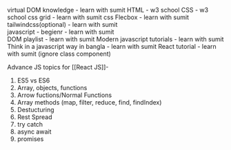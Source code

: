 virtual DOM knowledge - learn with sumit
HTML - w3 school 
CSS - w3 school
css grid - learn with sumit 
css Flecbox - learn with sumit 
tailwindcss(optional) - learn with sumit  
javascript - begienr - learn with sumit  
DOM playlist - learn with sumit 
Modern javascript tutorials - learn with sumit  
Think in a javascript way in bangla - learn with sumit 
React tutorial - learn with sumit (ignore class component)

Advance JS topics for [[React JS]]-
1. ES5 vs ES6
2. Array, objects, functions
3. Arrow fuctions/Normal Functions
4. Array methods (map, filter, reduce, find, findIndex)
5. Destucturing
6. Rest Spread
7. try catch
8. async await
9. promises